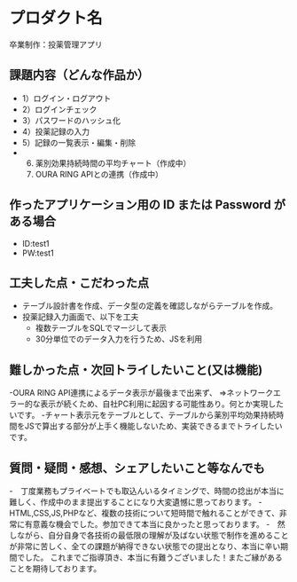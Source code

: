 # プロダクト名

卒業制作：投薬管理アプリ

## 課題内容（どんな作品か）

- 1）ログイン・ログアウト
- 2）ログインチェック
- 3）パスワードのハッシュ化
- 4）投薬記録の入力
- 5）記録の一覧表示・編集・削除
- 6) 薬別効果持続時間の平均チャート（作成中）
  7) OURA RING APIとの連携（作成中）

## 作ったアプリケーション用の ID または Password がある場合
- ID:test1
- PW:test1

## 工夫した点・こだわった点
- テーブル設計書を作成、データ型の定義を確認しながらテーブルを作成。
- 投薬記録入力画面で、以下を工夫
  - 複数テーブルをSQLでマージして表示
  - 30分単位でのデータ入力を行うため、JSを利用

## 難しかった点・次回トライしたいこと(又は機能)
-OURA RING API連携によるデータ表示が最後まで出来ず、
⇒ネットワークエラー的な表示が続くため、自社PC利用に起因する可能性あり。何とか実現したいです。
-チャート表示元をテーブルとして、テーブルから薬別平均効果持続時間をJSで算出する部分が上手く機能しないため、実装できるまでトライしたいです。

## 質問・疑問・感想、シェアしたいこと等なんでも
-　丁度業務もプライベートでも取込んいるタイミングで、時間の捻出が本当に難しく、作成中のまま提出することになり大変遺憾に思っております。
-　HTML,CSS,JS,PHPなど、複数の技術について短時間で触れることができて、非常に有意義な機会でした。参加できて本当に良かったと思っております。
-　然しながら、自分自身で各技術の最低限の理解が及ばない状態で制作を進めることが非常に苦しく、全ての課題が納得できない状態での提出となり、本当に辛い期間でした。
これまでご指導頂き、本当に有難うございました！またご縁があることを期待しております。

